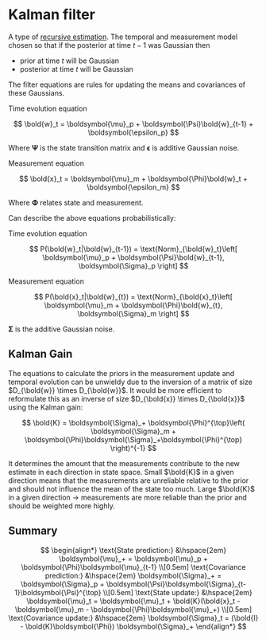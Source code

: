 # Kalman filter

A type of [recursive estimation](202211281313.md). The temporal and measurement
model chosen so that if the posterior at time $t-1$ was Gaussian then

* prior at time $t$ will be Gaussian
* posterior at time $t$ will be Gaussian

The filter equations are rules for updating the means and covariances of these
Gaussians.

Time evolution equation

$$
\bold{w}_t = \boldsymbol{\mu}_p + \boldsymbol{\Psi}\bold{w}_{t-1} + \boldsymbol{\epsilon_p}
$$

Where $\boldsymbol{\Psi}$ is the state transition matrix and
$\boldsymbol{\epsilon}$ is additive Gaussian noise.

Measurement equation

$$
\bold{x}_t = \boldsymbol{\mu}_m + \boldsymbol{\Phi}\bold{w}_t + \boldsymbol{\epsilon_m}
$$

Where $\boldsymbol{\Phi}$ relates state and measurement.

Can describe the above equations probabilistically:

Time evolution equation

$$
P(\bold{w}_t|\bold{w}_{t-1}) = \text{Norm}_{\bold{w}_t}\left[
\boldsymbol{\mu}_p + \boldsymbol{\Psi}\bold{w}_{t-1}, \boldsymbol{\Sigma}_p
\right]
$$

Measurement equation

$$
P(\bold{x}_t|\bold{w}_{t}) = \text{Norm}_{\bold{x}_t}\left[
\boldsymbol{\mu}_m + \boldsymbol{\Phi}\bold{w}_{t}, \boldsymbol{\Sigma}_m
\right]
$$

$\boldsymbol{\Sigma}$ is the additive Gaussian noise.

## Kalman Gain

The equations to calculate the priors in the measurement update and temporal
evolution can be unwieldy due to the inversion of a matrix of size
$D_{\bold{w}} \times D_{\bold{w}}$. It would be more efficient to reformulate
this as an inverse of size $D_{\bold{x}} \times D_{\bold{x}}$ using the Kalman
gain:

$$
\bold{K} = \boldsymbol{\Sigma}_+ \boldsymbol{\Phi}^{\top}\left(
\boldsymbol{\Sigma}_m + \boldsymbol{\Phi}\boldsymbol{\Sigma}_+\boldsymbol{\Phi}^{\top}
\right)^{-1}
$$

It determines the amount that the measurements contribute to the new estimate in
each direction in state space. Small $\bold{K}$ in a given direction means that
the measurements are unreliable relative to the prior and should not influence
the mean of the state too much. Large $\bold{K}$ in a given direction $\rightarrow$
measurements are more reliable than the prior and should be weighted more
highly.

## Summary

$$
\begin{align*}
\text{State prediction:} &\hspace{2em} \boldsymbol{\mu}_+ = \boldsymbol{\mu}_p +
\boldsymbol{\Phi}\boldsymbol{\mu}_{t-1} \\[0.5em]
\text{Covariance prediction:} &\hspace{2em} \boldsymbol{\Sigma}_+ = \boldsymbol{\Sigma}_p +
\boldsymbol{\Psi}\boldsymbol{\Sigma}_{t-1}\boldsymbol{\Psi}^{\top} \\[0.5em]
\text{State update:} &\hspace{2em} \boldsymbol{\mu}_t = \boldsymbol{\mu}_t +
\bold{K}(\bold{x}_t - \boldsymbol{\mu}_m - \boldsymbol{\Phi}\boldsymbol{\mu}_+) \\[0.5em]
\text{Covariance update:} &\hspace{2em} \boldsymbol{\Sigma}_t =
(\bold{I} - \bold{K}\boldsymbol{\Phi}) \boldsymbol{\Sigma}_+
\end{align*}
$$
